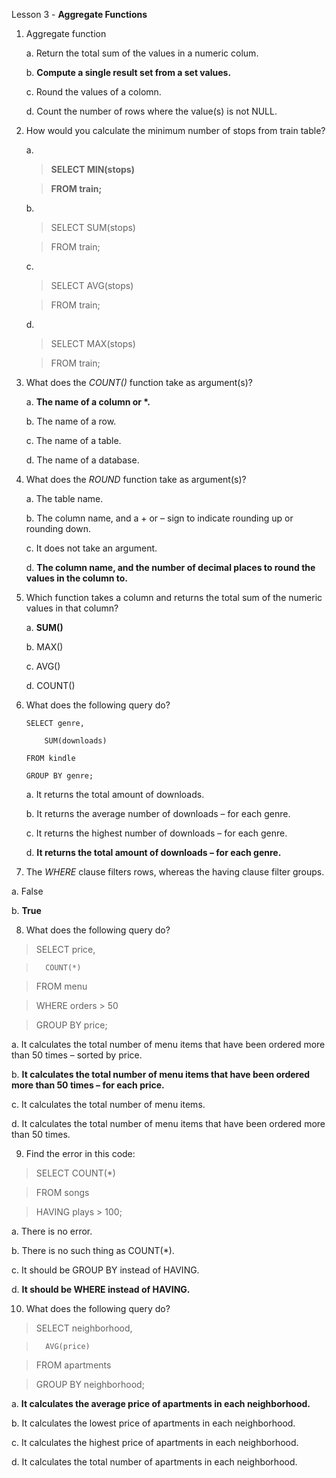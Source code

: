 Lesson 3 - **Aggregate Functions**

1.	Aggregate function

	a.	Return the total sum of the values in a numeric colum.

	b.	**Compute a single result set from a set values.**

	c.	Round the values of a colomn.

	d.	Count the number of rows where the value(s) is not NULL.

2.	How would you calculate the minimum number of stops from train table?

	a.
	>	**SELECT MIN(stops)**

	>	**FROM train;**

	b.	
	>	SELECT SUM(stops)

	>	FROM train;

	c.	
	>	SELECT AVG(stops)

	>	FROM train;

	d.	
	>	SELECT MAX(stops)

	>	FROM train;

3.	What does the *COUNT()* function take as argument(s)?

	a.	__The name of a column or *.__

	b.	The name of a row.

	c.	The name of a table.

	d.	The name of a database.

4.	What does the *ROUND* function take as argument(s)?

	a.	The table name.

	b.	The column name, and a + or – sign to indicate rounding up or rounding down.

	c.	It does not take an argument.

	d.	**The column name, and the number of decimal places to round the values in the column to.**

5.	Which function takes a column and returns the total sum of the numeric values in that column?

	a.	**SUM()**

	b.	MAX()

	c.	AVG()

	d.	COUNT()

6.	What does the following query do?

		SELECT genre,
	
			SUM(downloads)

		FROM kindle

		GROUP BY genre;


	a.	It returns the total amount of downloads.

	b.	It returns the average number of downloads – for each genre.

	c.	It returns the highest number of downloads – for each genre.

	d.	**It returns the total amount of downloads – for each genre.**

7.	The *WHERE* clause filters rows, whereas the having clause filter groups.

a.	False

b.	**True**

8.	What does the following query do?

>	SELECT price,

>		COUNT(*)

>	FROM menu

>	WHERE orders > 50

>	GROUP BY price;

a.	It calculates the total number of menu items that have been ordered more than 50 times – sorted by price.

b.	**It calculates the total number of menu items that have been ordered more than 50 times – for each price.**

c.	It calculates the total number of menu items.

d.	It calculates the total number of menu items that have been ordered more than 50 times.

9.	Find the error in this code:

>	SELECT COUNT(*)

>	FROM songs

>	HAVING plays > 100;

a.	There is no error.

b.	There is no such thing as COUNT(*).

c.	It should be GROUP BY instead of HAVING.

d.	**It should be WHERE instead of HAVING.**

10.	What does the following query do?

>	SELECT neighborhood,

>		AVG(price)

>	FROM apartments

>	GROUP BY neighborhood;

a.	**It calculates the average price of apartments in each neighborhood.**

b.	It calculates the lowest price of apartments in each neighborhood.

c.	It calculates the highest price of apartments in each neighborhood.

d.	It calculates the total number of apartments in each neighborhood.

